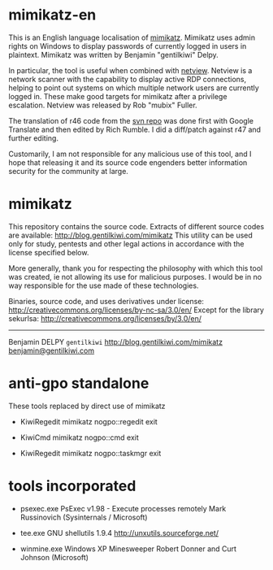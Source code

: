 mimikatz-en
===========

This is an English language localisation of [mimikatz](http://blog.gentilkiwi.com/mimikatz). Mimikatz uses admin rights on Windows to display passwords of currently logged in users in plaintext. Mimikatz was written by Benjamin "gentilkiwi" Delpy.  

In particular, the tool is useful when combined with [netview](http://www.room362.com/blog/2012/10/8/compiling-and-release-of-netview.html). Netview is a network scanner with the capability to display active RDP connections, helping to point out systems on which multiple network users are currently logged in. These make good targets for mimikatz after a privilege escalation. Netview was released by Rob "mubix" Fuller.  

The translation of r46 code from the [svn repo](http://code.google.com/p/mimikatz/source/checkout) was done first with Google Translate and then edited by Rich Rumble. I did a diff/patch against r47 and further editing.

Customarily, I am not responsible for any malicious use of this tool, and I hope that releasing it and its source code engenders better information security for the community at large.  


mimikatz
========

This repository contains the source code. Extracts of different source codes are available: http://blog.gentilkiwi.com/mimikatz
This utility can be used only for study, pentests and other legal actions in accordance with the license specified below.

More generally, thank you for respecting the philosophy with which this tool was created, ie not allowing its use for malicious purposes.
I would be in no way responsible for the use made of these technologies.

Binaries, source code, and uses derivatives under license: http://creativecommons.org/licenses/by-nc-sa/3.0/en/
Except for the library sekurlsa: http://creativecommons.org/licenses/by/3.0/en/
_____________________________________________________
Benjamin DELPY `gentilkiwi`
http://blog.gentilkiwi.com/mimikatz
benjamin@gentilkiwi.com

anti-gpo standalone
===================

These tools replaced by direct use of mimikatz

* KiwiRegedit
	mimikatz nogpo::regedit exit

* KiwiCmd
	mimikatz nogpo::cmd exit

* KiwiRegedit
	mimikatz nogpo::taskmgr exit


tools incorporated
==================

* psexec.exe
	PsExec v1.98 - Execute processes remotely
	Mark Russinovich (Sysinternals / Microsoft)
	
* tee.exe
	GNU shellutils 1.9.4
	http://unxutils.sourceforge.net/

* winmine.exe
	Windows XP Minesweeper
	Robert Donner and Curt Johnson (Microsoft)
